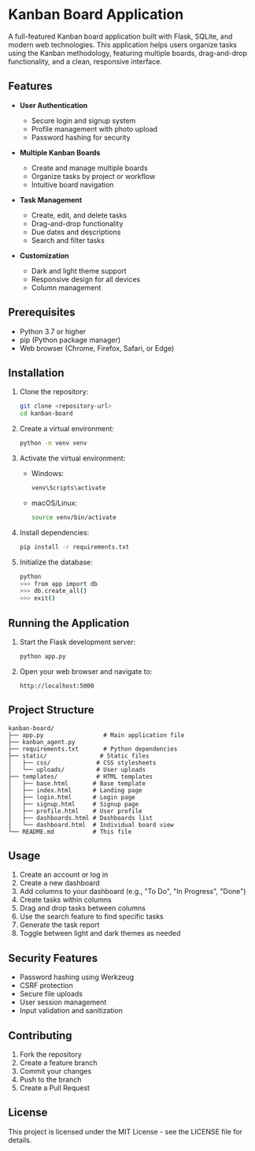 # Kanban Board Application

A full-featured Kanban board application built with Flask, SQLite, and modern web technologies. This application helps users organize tasks using the Kanban methodology, featuring multiple boards, drag-and-drop functionality, and a clean, responsive interface.

## Features

- **User Authentication**
  - Secure login and signup system
  - Profile management with photo upload
  - Password hashing for security

- **Multiple Kanban Boards**
  - Create and manage multiple boards
  - Organize tasks by project or workflow
  - Intuitive board navigation

- **Task Management**
  - Create, edit, and delete tasks
  - Drag-and-drop functionality
  - Due dates and descriptions
  - Search and filter tasks

- **Customization**
  - Dark and light theme support
  - Responsive design for all devices
  - Column management

## Prerequisites

- Python 3.7 or higher
- pip (Python package manager)
- Web browser (Chrome, Firefox, Safari, or Edge)

## Installation

1. Clone the repository:
   ```bash
   git clone <repository-url>
   cd kanban-board
   ```

2. Create a virtual environment:
   ```bash
   python -m venv venv
   ```

3. Activate the virtual environment:
   - Windows:
     ```bash
     venv\Scripts\activate
     ```
   - macOS/Linux:
     ```bash
     source venv/bin/activate
     ```

4. Install dependencies:
   ```bash
   pip install -r requirements.txt
   ```

5. Initialize the database:
   ```bash
   python
   >>> from app import db
   >>> db.create_all()
   >>> exit()
   ```

## Running the Application

1. Start the Flask development server:
   ```bash
   python app.py
   ```

2. Open your web browser and navigate to:
   ```
   http://localhost:5000
   ```

## Project Structure

```
kanban-board/
├── app.py                 # Main application file
├── kanban_agent.py
├── requirements.txt       # Python dependencies
├── static/               # Static files
│   ├── css/             # CSS stylesheets
│   └── uploads/         # User uploads
├── templates/           # HTML templates
│   ├── base.html       # Base template
│   ├── index.html      # Landing page
│   ├── login.html      # Login page
│   ├── signup.html     # Signup page
│   ├── profile.html    # User profile
│   ├── dashboards.html # Dashboards list
│   └── dashboard.html  # Individual board view
└── README.md           # This file
```

## Usage

1. Create an account or log in
2. Create a new dashboard
3. Add columns to your dashboard (e.g., "To Do", "In Progress", "Done")
4. Create tasks within columns
5. Drag and drop tasks between columns
6. Use the search feature to find specific tasks
7. Generate the task report
8. Toggle between light and dark themes as needed

## Security Features

- Password hashing using Werkzeug
- CSRF protection
- Secure file uploads
- User session management
- Input validation and sanitization

## Contributing

1. Fork the repository
2. Create a feature branch
3. Commit your changes
4. Push to the branch
5. Create a Pull Request

## License

This project is licensed under the MIT License - see the LICENSE file for details. 
